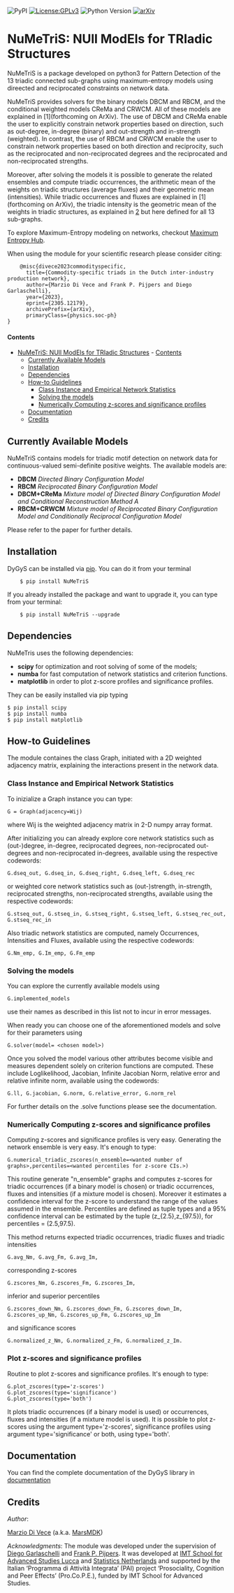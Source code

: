 ![PyPI](https://img.shields.io/badge/pypi-v2.1.1-blue)  [![License:GPLv3](https://img.shields.io/badge/License-GPLv3-blue.svg)](https://www.gnu.org/licenses/gpl-3.0) ![Python Version](https://img.shields.io/badge/Python-3.9%20%7C%203.10-blue) [![arXiv](https://img.shields.io/badge/arXiv-2305.12179-orange)](https://arxiv.org/abs/2305.12179)

# NuMeTriS: NUll ModEls for TRIadic Structures

NuMeTriS is a package developed on python3 for Pattern Detection of the 13 triadic connected sub-graphs using maximum-entropy models using direected and reciprocated constraints on network data.

NuMeTriS provides solvers for the binary models DBCM and RBCM, and the conditional weighted models CReMa and CRWCM.
All of these models are explained in [1](forthcoming on ArXiv).
The use of DBCM and CReMa enable the user to explicitly constrain network properties based on direction, such as out-degree, in-degree (binary) and out-strength and in-strength (weighted).
In contrast, the use of RBCM and CRWCM enable the user to constrain network properties based on both direction and reciprocity, such as the reciprocated and non-reciprocated degrees and the reciprocated and non-reciprocated strengths.

Moreover, after solving the models it is possible to generate the related ensembles and compute triadic occurrences, the arithmetic mean of the weights on triadic structures (average fluxes) and their geometric mean (intensities). While triadic occurrences and fluxes are explained in [1](forthcoming on ArXiv), the triadic intensity is the geometric mean of the weights in triadic structures, as explained in [2](https://journals.aps.org/pre/abstract/10.1103/PhysRevE.71.065103) but here defined for all 13 sub-graphs.

To explore Maximum-Entropy modeling on networks, checkout [Maximum Entropy Hub](https://meh.imtlucca.it/).

When using the module for your scientific research please consider citing:


```
    @misc{divece2023commodityspecific,
      title={Commodity-specific triads in the Dutch inter-industry production network}, 
      author={Marzio Di Vece and Frank P. Pijpers and Diego Garlaschelli},
      year={2023},
      eprint={2305.12179},
      archivePrefix={arXiv},
      primaryClass={physics.soc-ph}
}

```
#### Contents
- [NuMeTriS: NUll ModEls for TRIadic Structures](#dygys-dyadic-gravity-regression-models-with-soft-constraints)
      - [Contents](#contents)
  - [Currently Available Models](#currently-available-models)
  - [Installation](#installation)
  - [Dependencies](#dependencies)
  - [How-to Guidelines](#how-to-guidelines)
    - [Class Instance and Empirical Network Statistics](#class-instance-and-empirical-network-statistics)
    - [Solving the models](#solving-the-models)
    - [Numerically Computing z-scores and significance profiles](#numerically-computing-z-scores-and-significance-profiles)
  - [Documentation](#documentation)
  - [Credits](#credits)

##  Currently Available Models
NuMeTriS contains models for triadic motif detection on network data for continuous-valued semi-definite positive weights.
The available models are:
* **DBCM** *Directed Binary Configuration Model* 
* **RBCM** *Reciprocated Binary Configuration Model* 
* **DBCM+CReMa** *Mixture model of Directed Binary Configuration Model and Conditional Reconstruction Method A* 
* **RBCM+CRWCM** *Mixture model of Reciprocated Binary Configuration Model and Conditionally Reciprocal Configuration Model* 

Please refer to the paper for further details.

## Installation
DyGyS can be installed via [pip](https://pypi.org/project/NuMeTriS/). You can do it from your terminal
```
    $ pip install NuMeTriS
```
If you already installed the package and want to  upgrade it,
you can type from your terminal:

```
    $ pip install NuMeTriS --upgrade
```

## Dependencies
NuMeTris uses the following dependencies:
* **scipy** for optimization and root solving of some of the models;
* **numba** for fast computation of network statistics and criterion functions.
* **matplotlib** in order to plot z-score profiles and significance profiles.

They can be easily installed via pip typing

    $ pip install scipy
    $ pip install numba
    $ pip install matplotlib


## How-to Guidelines
The module containes the class Graph, initiated with a 2D weighted adjacency matrix, explaining the interactions present in the network data.

### Class Instance and Empirical Network Statistics
To inizialize a Graph instance you can type:

    G = Graph(adjacency=Wij)

where Wij is the weighted adjacency matrix in 2-D numpy array format.

After initializing you can already explore core network statistics such as (out-)degree, in-degree, reciprocated degrees, non-reciprocated out-degrees and non-reciprocated in-degrees, available using the respective codewords:

    G.dseq_out, G.dseq_in, G.dseq_right, G.dseq_left, G.dseq_rec

or weighted core network statistics such as (out-)strength, in-strength, reciprocated strengths, non-reciprocated strengths, available using the respective codewords:

    G.stseq_out, G.stseq_in, G.stseq_right, G.stseq_left, G.stseq_rec_out, G.stseq_rec_in

Also triadic network statistics are computed, namely Occurrences, Intensities and Fluxes, available using the respective codewords:

    G.Nm_emp, G.Im_emp, G.Fm_emp


### Solving the models
You can explore the currently available models using
    
    G.implemented_models
use their names as described in this list not to incur in error messages.

When ready you can choose one of the aforementioned models and solve for their parameters using
    
    G.solver(model= <chosen model>)

Once you solved the model various other attributes become visible and measures dependent solely on criterion functions are computed. These include Loglikelihood, Jacobian, Infinite Jacobian Norm, relative error and relative infinite norm, available using the codewords:

    G.ll, G.jacobian, G.norm, G.relative_error, G.norm_rel

For further details on the .solve functions please see the documentation.



### Numerically Computing z-scores and significance profiles

Computing z-scores and significance profiles is very easy. 
Generating the network ensemble is very easy. It's enough to type:
    
    G.numerical_triadic_zscores(n_ensemble=<wanted number of graphs>,percentiles=<wanted percentiles for z-score CIs.>)

This routine generate "n_ensemble" graphs and computes z-scores for triadic occurrences (if a binary model is chosen) or triadic occurrences, fluxes and intensities (if a mixture model is chosen). Moreover it estimates a confidence interval for the z-score to understand the range of the values assumed in the ensemble. Percentiles are defined as tuple types and a 95% confidence interval can be estimated by the tuple (z_{2.5},z_{97.5}), for percentiles = (2.5,97.5).


This method returns expected triadic occurrences, triadic fluxes and triadic intensities 

    G.avg_Nm, G.avg_Fm, G.avg_Im,

corresponding z-scores

    G.zscores_Nm, G.zscores_Fm, G.zscores_Im,

inferior and superior percentiles

    G.zscores_down_Nm, G.zscores_down_Fm, G.zscores_down_Im, G.zscores_up_Nm, G.zscores_up_Fm, G.zscores_up_Im

and significance scores

    G.normalized_z_Nm, G.normalized_z_Fm, G.normalized_z_Im.

### Plot z-scores and significance profiles

Routine to plot z-scores and significance profiles. It's enough to type:

    G.plot_zscores(type='z-scores')
    G.plot_zscores(type='significance')
    G.plot_zscores(type='both')

It plots triadic occurrences (if a binary model is used) or occurrences, fluxes and intensities (if a mixture model is used).
It is possible to plot z-scores using the argument type='z-scores', significance profiles using argument type='significance' or both, using type='both'.



## Documentation
You can find the complete documentation of the DyGyS library in [documentation](https://numetris.readthedocs.io/en/latest/index.html)

## Credits

*Author*:

[Marzio Di Vece](https://www.imtlucca.it/it/marzio.divece) (a.k.a. [MarsMDK](https://github.com/MarsMDK))

*Acknowledgments*:
The module was developed under the supervision of [Diego Garlaschelli](https://www.imtlucca.it/en/diego.garlaschelli) and [Frank P. Pijpers](https://www.uva.nl/profiel/p/i/f.p.pijpers/f.p.pijpers.html).
It was developed at [IMT School for Advanced Studies Lucca](https://www.imtlucca.it/en) and [Statistics Netherlands](https://www.cbs.nl/en-gb) and
supported by the Italian ‘Programma di Attività Integrata’ (PAI) project ‘Prosociality, Cognition and Peer Effects’ (Pro.Co.P.E.), funded by IMT School for Advanced Studies.

